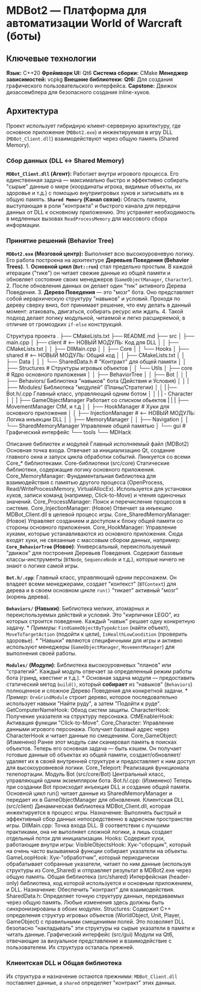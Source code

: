 # MDBot2 — Платформа для автоматизации World of Warcraft (боты)

## Ключевые технологии

  **Язык:** C++20
   **Фреймворк UI:** Qt6
  **Система сборки:** CMake
   **Менеджер зависимостей:** vcpkg
  **Внешние библиотеки:**
     **Qt6:** Для создания графического пользовательского интерфейса.
       **Capstone:** Движок дизассемблера для безопасного создания inline-хуков.

## Архитектура

Проект использует гибридную клиент-серверную архитектуру, где основное приложение (`MDBot2.exe`) и инжектируемая в игру DLL (`MDBot_Client.dll`) взаимодействуют через общую память (Shared Memory).

### Сбор данных (DLL ↔ Shared Memory)

  **`MDBot_Client.dll` (Агент):** Работает внутри игрового процесса. Его единственная задача — максимально быстро и эффективно собирать "сырые" данные о мире (координаты игрока, видимые объекты, их здоровье и т.д.) с помощью внутриигровых хуков и записывать их в общую память.
  **`Shared Memory` (Канал связи):** Область памяти, выступающая в роли "контракта" и быстрого канала для передачи данных от DLL к основному приложению. Это устраняет необходимость в медленных вызовах `ReadProcessMemory` для массового сбора информации.

### Принятие решений (Behavior Tree)

  **`MDBot2.exe` (Мозговой центр):** Выполняет всю высокоуровневую логику. Его работа построена на архитектуре **Деревьев Поведения (Behavior Trees)**.
    1.  **Основной цикл (`Bot::run`)** стал предельно простым. В каждой итерации ("тике") он читает свежие данные из общей памяти и обновляет состояние своих менеджеров (`GameObjectManager`, `Character`).
    2.  После обновления данных он делает один "тик" активного Дерева Поведения.
    3.  **Дерево Поведения** — это "мозг" бота. Оно представляет собой иерархическую структуру "навыков" и условий. Проходя по дереву сверху вниз, бот принимает решение, что ему делать в данный момент: атаковать, двигаться, собирать ресурс или ждать.
    4.  Такой подход делает логику модульной, читаемой и легко расширяемой, в отличие от громоздких `if-else` конструкций.

Структура проекта
.
├── CMakeLists.txt
├── README.md
├── src
│   ├── main.cpp
│   ├── client                # <-- НОВЫЙ МОДУЛЬ: Код для DLL
│   │   ├── CMakeLists.txt
│   │   ├── DllMain.cpp
│   │   ├── Core
│   │   └── Hooks
│   ├── shared                # <-- НОВЫЙ МОДУЛЬ: Общий код
│   │   ├── CMakeLists.txt
│   │   ├── Data
│   │   │   └── SharedData.h  # "Контракт" для общей памяти
│   │   ├── Structures        # Структуры игровых объектов
│   │   └── Utils
│   ├── core                  # Ядро основного приложения
│   │   ├── BehaviorTree
│   │   ├── Bot
│   │   |   ├── Behaviors/    Библиотека "навыков" бота (Действия и Условия)
│   │   |   ├── Modules/      Библиотека "модулей" (Планы/Стратегии)
│   │   |   |── Bot.h/.cpp    Главный класс, управляющий одним ботом
│   │   |   | - Character
│   │   |   ├── GameObjectManager Работает со списком обьектов
|   |   |   ├── MovementManager CtM, и т.д
│   │   ├── HookManager       # Хуки для основного приложения
│   │   ├── InjectionManager  # <-- НОВЫЙ МОДУЛЬ: Логика инъекции DLL
│   │   ├── MemoryManager
│   │   ├── Navigation
│   │   └── SharedMemoryManager Управление общей памятью
│   └── gui                   # Графический интерфейс
└── tools
    └── MDHack


Описание библиотек и модулей
Главный исполняемый файл (MDBot2)
Основная точка входа. Отвечает за инициализацию Qt, создание главного окна и запуск цикла обработки событий. Линкуется со всеми Core_* библиотеками.
Core-библиотеки (src/core)
Статические библиотеки, содержащие логику основного приложения.
Core_MemoryManager: Фундаментальная библиотека для взаимодействия с памятью другого процесса (OpenProcess, Read/WriteProcessMemory, VirtualAllocEx). Используется для установки хуков, записи команд (например, Click-to-Move) и чтения одиночных значений.
Core_ProcessManager: Поиск и перечисление процессов в системе.
Core_InjectionManager: (Новое) Отвечает за инъекцию MDBot_Client.dll в целевой процесс игры.
Core_SharedMemoryManager: (Новое) Управляет созданием и доступом к блоку общей памяти со стороны основного приложения.
Core_HookManager: Управление хуками, которые устанавливаются из основного приложения. Сюда входят хуки, не связанные с массовым сбором данных, например:
    **`Core_BehaviorTree` (Новое)**: Универсальный, переиспользуемый "движок" для построения Деревьев Поведения. Содержит базовые классы-инструменты (`BTNode`, `SequenceNode` и т.д.), которые ничего не знают о логике самой игры.

   **`Bot.h/.cpp`**: Главный класс, управляющий одним персонажем. Он владеет всеми менеджерами, создает "контекст" (`BTContext`) для дерева и в своем основном цикле `run()` "тикает" активный "мозг" (корень дерева).

  **`Behaviors/` (Навыки)**: Библиотека мелких, атомарных и переиспользуемых действий и условий. Это "кирпичики LEGO", из которых строится поведение. Каждый "навык" решает одну конкретную задачу.
    *   *Примеры:* `FindGameObjectByTypeAction` (найти объект), `MoveToTargetAction` (подойти к цели), `IsHealthLowCondition` (проверить здоровье).
    *   "Навыки" являются специфичными для игры и активно используют менеджеры (`GameObjectManager`, `MovementManager`) для выполнения своей работы.

   **`Modules/` (Модули)**: Библиотека высокоуровневых "планов" или "стратегий". Каждый модуль отвечает за определенный режим работы бота (гринд, квестинг и т.д.).
    *   Основная задача модуля — предоставить статический метод `build()`, который **собирает** из "навыков" (`Behaviors`) полноценное и сложное Дерево Поведения для конкретной задачи.
    *   *Пример:* `OreGrindModule` строит дерево, которое последовательно использует навыки "Найти руду", а затем "Подойти к руде".
GetComputerNameHook: Обход систем защиты.
CharacterHook: Получение указателя на структуру персонажа.
CtMEnablerHook: Активация функции "Click-to-Move".
Core_Character: Управление данными игрового персонажа. Получает базовый адрес через CharacterHook и читает данные по смещениям.
Core_GameObject: (Изменено) Ранее этот модуль сам сканировал память в поисках объектов. Теперь его основная задача — быть кэшем. Он получает готовые данные об объектах из общей памяти, создает/обновляет/удаляет их в своей внутренней структуре и предоставляет к ним доступ для высокоуровневой логики.
Core_Teleport: Реализация функционала телепортации.
Модуль Bot (src/core/Bot)
Центральный класс, управляющий одним экземпляром бота.
Bot.h/.cpp: (Изменено) Теперь при создании Bot происходит инъекция DLL и создание общей памяти. Основной цикл run() читает данные из SharedMemoryManager и передает их в GameObjectManager для обновления.
Клиентская DLL (src/client)
Динамическая библиотека MDBot_Client.dll, которая инжектируется в процесс игры.
Назначение: Выполнять быстрый и эффективный сбор данных непосредственно в адресном пространстве игры.
DllMain.cpp: Точка входа DLL. В соответствии с лучшими практиками, она не выполняет сложной логики, а лишь создает отдельный поток для инициализации.
Hooks: Содержит хуки, работающие внутри игры:
VisibleObjectsHook: Хук-"сборщик", который на очень часто вызываемой функции собирает указатели на объекты.
GameLoopHook: Хук-"обработчик", который периодически обрабатывает собранные указатели, читает по ним данные (используя структуры из Core_Shared) и отправляет результат в MDBot2.exe через общую память.
Общая библиотека (src/shared)
Интерфейсная (header-only) библиотека, код которой используется и основным приложением, и DLL.
Назначение: Обеспечить "контракт" для взаимодействия.
SharedData.h: Определяет точную структуру данных, передаваемых через общую память. Любые изменения здесь должны быть синхронизированы в обоих модулях.
Structures: Содержит C++ определения структур игровых объектов (WorldObject, Unit, Player, GameObject) с правильными смещениями полей. Это позволяет DLL безопасно "накладывать" эти структуры на сырые указатели в памяти и читать данные.
Графический интерфейс (src/gui)
Модули на Qt6, отвечающие за визуальное представление и взаимодействие с пользователем. Их структура осталась прежней.

### Клиентская DLL и Общая библиотека

Их структура и назначение остаются прежними: `MDBot_Client.dll` поставляет данные, а `shared` определяет "контракт" этих данных.
